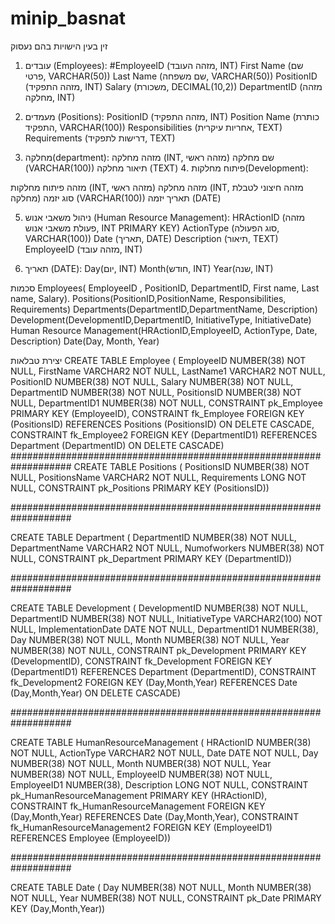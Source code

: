 # minip_basnat
זין בעין
הישויות בהם נעסוק
1. עובדים (Employees):
#EmployeeID (מזהה העובד, INT)
First Name (שם פרטי, VARCHAR(50))
Last Name (שם משפחה, VARCHAR(50))
PositionID (מזהה התפקיד, INT)
Salary (משכורת, DECIMAL(10,2))
DepartmentID (מזהה מחלקה, INT)

2. מעמדים (Positions):
PositionID (מזהה התפקיד, INT)
Position Name (כותרת התפקיד, VARCHAR(100))
Responsibilities (אחריות עיקרית, TEXT)
Requirements (דרישות לתפקיד, TEXT)

3. מחלקה(department):
מזהה מחלקה (INT, מזהה ראשי)
שם מחלקה (VARCHAR(100))
תיאור מחלקה (TEXT)
           4.  פיתוח מחלקות(Development):   

 מזהה פיתוח מחלקות (INT, מזהה ראשי)
מזהה מחלקה (INT, מזהה חיצוני לטבלת מחלקה)
סוג יזמה (VARCHAR(100))
תאריך יזמה (DATE)


5. ניהול משאבי אנוש (Human Resource Management):
HRActionID (מזהה פעולת משאבי אנוש, INT PRIMARY KEY)
ActionType (סוג הפעולה, VARCHAR(100))
Date (תאריך, DATE)
Description (תיאור, TEXT)
EmployeeID (מזהה עובד, INT)


6. תאריך (DATE): 
Day(יום, INT)
Month(חודש, INT)
Year(שנה, INT)




סכמות
Employees( EmployeeID , PositionID, DepartmentID, First name, Last name, Salary).
Positions(PositionID,PositionName, Responsibilities, Requirements)
Departments(DepartmentID,DepartmentName, Description)
Development(DevelopmentID,DepartmentID, InitiativeType, InitiativeDate)
Human Resource Management(HRActionID,EmployeeID, ActionType, Date, Description)
Date(Day, Month, Year)




יצירת טבלאות 
CREATE TABLE Employee (
    EmployeeID     NUMBER(38) NOT NULL,
    FirstName      VARCHAR2 NOT NULL,
    LastName1      VARCHAR2 NOT NULL,
    PositionID     NUMBER(38) NOT NULL,
    Salary         NUMBER(38) NOT NULL,
    DepartmentID   NUMBER(38) NOT NULL,
    PositionsID    NUMBER(38) NOT NULL,
    DepartmentID1  NUMBER(38) NOT NULL,
CONSTRAINT pk_Employee PRIMARY KEY (EmployeeID),
CONSTRAINT fk_Employee FOREIGN KEY (PositionsID)
    REFERENCES Positions (PositionsID)
    ON DELETE CASCADE,
CONSTRAINT fk_Employee2 FOREIGN KEY (DepartmentID1)
    REFERENCES Department (DepartmentID)
    ON DELETE CASCADE)
###################################################################
CREATE TABLE Positions (
    PositionsID    NUMBER(38) NOT NULL,
    PositionsName  VARCHAR2 NOT NULL,
    Requirements   LONG NOT NULL,
CONSTRAINT pk_Positions PRIMARY KEY (PositionsID))


###################################################################


CREATE TABLE Department (
    DepartmentID   NUMBER(38) NOT NULL,
    DepartmentName VARCHAR2 NOT NULL,
    Numofworkers   NUMBER(38) NOT NULL,
CONSTRAINT pk_Department PRIMARY KEY (DepartmentID))
 
###################################################################


CREATE TABLE Development (
    DevelopmentID  NUMBER(38) NOT NULL,
    DepartmentID   NUMBER(38) NOT NULL,
    InitiativeType VARCHAR2(100) NOT NULL,
    ImplementationDate DATE NOT NULL,
    DepartmentID1  NUMBER(38),
    Day            NUMBER(38) NOT NULL,
    Month          NUMBER(38) NOT NULL,
    Year           NUMBER(38) NOT NULL,
CONSTRAINT pk_Development PRIMARY KEY (DevelopmentID),
CONSTRAINT fk_Development FOREIGN KEY (DepartmentID1)
    REFERENCES Department (DepartmentID),
CONSTRAINT fk_Development2 FOREIGN KEY (Day,Month,Year)
    REFERENCES Date (Day,Month,Year)
    ON DELETE CASCADE)


###################################################################

CREATE TABLE HumanResourceManagement (
    HRActionID     NUMBER(38) NOT NULL,
    ActionType     VARCHAR2 NOT NULL,
    Date           DATE NOT NULL,
    Day            NUMBER(38) NOT NULL,
    Month          NUMBER(38) NOT NULL,
    Year           NUMBER(38) NOT NULL,
    EmployeeID     NUMBER(38) NOT NULL,
    EmployeeID1    NUMBER(38),
    Description    LONG NOT NULL,
CONSTRAINT pk_HumanResourceManagement PRIMARY KEY (HRActionID),
CONSTRAINT fk_HumanResourceManagement FOREIGN KEY (Day,Month,Year)
    REFERENCES Date (Day,Month,Year),
CONSTRAINT fk_HumanResourceManagement2 FOREIGN KEY (EmployeeID1)
    REFERENCES Employee (EmployeeID))




###################################################################


CREATE TABLE Date (
    Day            NUMBER(38) NOT NULL,
    Month          NUMBER(38) NOT NULL,
    Year           NUMBER(38) NOT NULL,
CONSTRAINT pk_Date PRIMARY KEY (Day,Month,Year))



